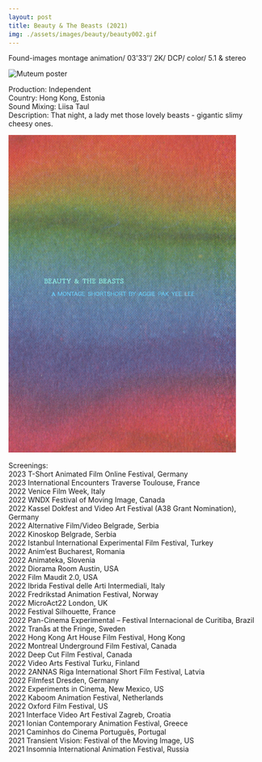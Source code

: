 ```yaml
---
layout: post
title: Beauty & The Beasts (2021)
img: ./assets/images/beauty/beauty002.gif
---
```


Found-images montage animation/ 03'33’’/ 2K/ DCP/ color/ 5.1 & stereo

<img src="./assets/images/beauty/beauty003.gif" alt="Muteum poster" width="450px"/>

Production: Independent  
Country: Hong Kong, Estonia  
Sound Mixing: Liisa Taul  
Description: That night, a lady met those lovely beasts - gigantic slimy cheesy ones.

<img src="./assets/images/beauty/beauty001.jpg" alt="beauty and the beasts poster" width="450"/>

Screenings:  
2023 T-Short Animated Film Online Festival, Germany  
2023 International Encounters Traverse Toulouse, France  
2022 Venice Film Week, Italy  
2022 WNDX Festival of Moving Image, Canada  
2022 Kassel Dokfest and Video Art Festival (A38 Grant Nomination), Germany  
2022 Alternative Film/Video Belgrade, Serbia  
2022 Kinoskop Belgrade, Serbia  
2022 Istanbul International Experimental Film Festival, Turkey  
2022 Anim’est Bucharest, Romania  
2022 Animateka, Slovenia  
2022 Diorama Room Austin, USA  
2022 Film Maudit 2.0, USA  
2022 Ibrida Festival delle Arti Intermediali, Italy  
2022 Fredrikstad Animation Festival, Norway  
2022 MicroAct22 London, UK  
2022 Festival Silhouette, France  
2022 Pan-Cinema Experimental – Festival Internacional de Curitiba, Brazil  
2022 Tranås at the Fringe, Sweden  
2022 Hong Kong Art House Film Festival, Hong Kong  
2022 Montreal Underground Film Festival, Canada  
2022 Deep Cut Film Festival, Canada  
2022 Video Arts Festival Turku, Finland  
2022 2ANNAS Riga International Short Film Festival, Latvia  
2022 Filmfest Dresden, Germany  
2022 Experiments in Cinema, New Mexico, US  
2022 Kaboom Animation Festival, Netherlands  
2022 Oxford Film Festival, US  
2021 Interface Video Art Festival Zagreb, Croatia  
2021 Ionian Contemporary Animation Festival, Greece  
2021 Caminhos do Cinema Português, Portugal  
2021 Transient Vision: Festival of the Moving Image, US  
2021 Insomnia International Animation Festival, Russia
